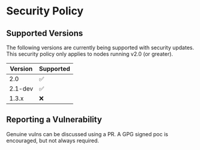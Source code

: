# Security Policy

## Supported Versions

The following versions are currently being supported with security updates. This security policy only applies to nodes running v2.0 (or greater).

| Version    | Supported          |
| -------    | ------------------ |
| 2.0        | :white_check_mark: |
| 2.1-dev    | :white_check_mark: |
| 1.3.x      | :x:                |

## Reporting a Vulnerability

Genuine vulns can be discussed using a PR. A GPG signed poc is encouraged, but not always required.
